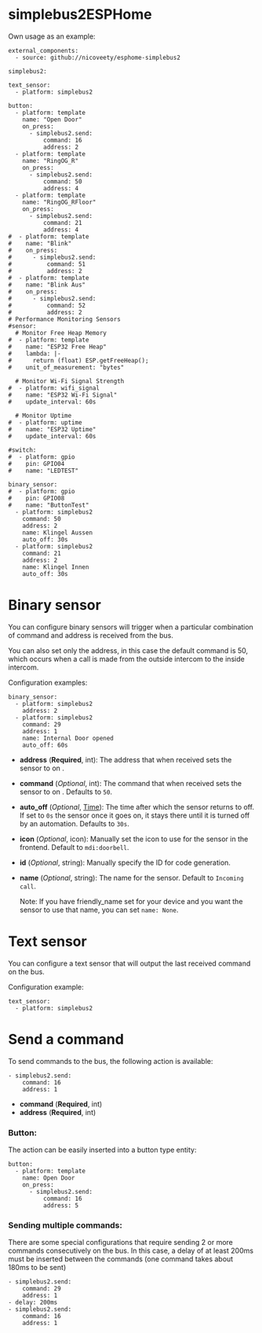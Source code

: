 # simplebus2ESPHome
Own usage as an example:
```
external_components:
  - source: github://nicoveety/esphome-simplebus2

simplebus2:

text_sensor:
  - platform: simplebus2

button:
  - platform: template
    name: "Open Door"
    on_press:
      - simplebus2.send:
          command: 16
          address: 2
  - platform: template
    name: "RingOG_R"
    on_press:
      - simplebus2.send:
          command: 50
          address: 4
  - platform: template
    name: "RingOG_RFloor"
    on_press:
      - simplebus2.send:
          command: 21
          address: 4
#  - platform: template
#    name: "Blink"
#    on_press:
#      - simplebus2.send:
#          command: 51
#          address: 2
#  - platform: template
#    name: "Blink Aus"
#    on_press:
#      - simplebus2.send:
#          command: 52
#          address: 2
# Performance Monitoring Sensors
#sensor:
  # Monitor Free Heap Memory
#  - platform: template
#    name: "ESP32 Free Heap"
#    lambda: |-
#      return (float) ESP.getFreeHeap();
#    unit_of_measurement: "bytes"
  
  # Monitor Wi-Fi Signal Strength
#  - platform: wifi_signal
#    name: "ESP32 Wi-Fi Signal"
#    update_interval: 60s

  # Monitor Uptime
#  - platform: uptime
#    name: "ESP32 Uptime"
#    update_interval: 60s

#switch:
#  - platform: gpio
#    pin: GPIO04
#    name: "LEDTEST"

binary_sensor:
#  - platform: gpio
#    pin: GPIO08
#    name: "ButtonTest"
  - platform: simplebus2
    command: 50
    address: 2
    name: Klingel Aussen
    auto_off: 30s
  - platform: simplebus2
    command: 21
    address: 2
    name: Klingel Innen
    auto_off: 30s
```

Binary sensor
===================

You can configure binary sensors will trigger when a particular combination of command and address is received from the bus.

You can also set only the address, in this case the default command is 50, which occurs when a call is made from the outside intercom to the inside intercom.

Configuration examples:

	binary_sensor:
	  - platform: simplebus2
	    address: 2
	  - platform: simplebus2
	    command: 29
	    address: 1
	    name: Internal Door opened
	    auto_off: 60s

- **address** (**Required**, int): The address that when received sets the sensor to on .
- **command** (*Optional*, int): The command that when received sets the sensor to on . Defaults to  `50`.
- **auto_off** (*Optional*,  [Time](https://esphome.io/guides/configuration-types#config-time)):  The time after which the sensor returns to off. If set to `0s` the sensor once it goes on, it stays there until it is turned off by an automation. Defaults to  `30s`.
- **icon** (*Optional*, icon): Manually set the icon to use for the sensor in the frontend. Default to `mdi:doorbell`.
- **id** (*Optional*, string): Manually specify the ID for code generation.
- **name** (*Optional*, string): The name for the sensor. Default to `Incoming call`.

    Note:
    If you have friendly_name set for your device and you want 
    the sensor to use that name, you can set `name: None`.

Text sensor
===================

You can configure a text sensor that will output the last received command on the bus.

Configuration example:

	text_sensor:
	  - platform: simplebus2

Send a command
==================
To send commands to the bus, the following action is available:

	- simplebus2.send:
	    command: 16
	    address: 1

- **command** (**Required**, int)
- **address** (**Required**, int)

### Button:
The action can be easily inserted into a button type entity:

	button:
	  - platform: template
	    name: Open Door
	    on_press:
	      - simplebus2.send:
	          command: 16
	          address: 5

### Sending multiple commands:
There are some special configurations that require sending 2 or more commands consecutively on the bus.
In this case, a delay of at least 200ms must be inserted between the commands (one command takes about 180ms to be sent)

	- simplebus2.send:
	    command: 29
	    address: 1
	- delay: 200ms
	- simplebus2.send:
	    command: 16
	    address: 1
